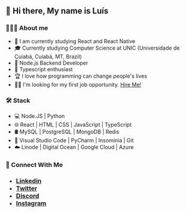 <h2>👋 Hi there, My name is Luís</h2>

<h3>👨🏻‍💻 About me</h3>

<ul>
  <li>🔭 I am currently studying React and React Native</li>
  <li>🎓 Currently studying Computer Science at UNIC (Universidade de Cuiabá, Cuiabá, MT, Brazil)</li>
  <li>💼 Node.js Backend Developer</li>
  <li>🌱 Typescript enthusiast</li>
  <li>🏆 I love how programming can change people's lives</li>
  <li>👨‍💻 I'm looking for my first job opportunity. <a href="mailto:luis@zorin.com.br">Hire Me!</a></li>
</ul>

<h3>🛠 Stack</h3>

<ul>
  <li>💻 Node.JS | Python</li>
  <li>🌐 React | HTML | CSS | JavaScript | TypeScript</li>
  <li>🛢 MySQL | PostgreSQL | MongoDB | Redis</li>
  <li>🔧 Visual Studio Code | PyCharm | Insominia | Git</li>
  <li>☁️ Linode | Digital Ocean | Google Cloud | Azure</li>
</ul>

<h3>👥 Connect With Me<h3>
  
<ul>
  <li><a href="https://linkedin.com/in/xyluiis">Linkedin</a></li>
  <li><a href="https://twitter.com/xyluiis">Twitter</a></li>
  <li><a href="https://discord.com/users/471333722810089492">Discord</a></li>
  <li><a href="https://www.instagram.com/xyluiis">Instagram</a></li>
</ul>
